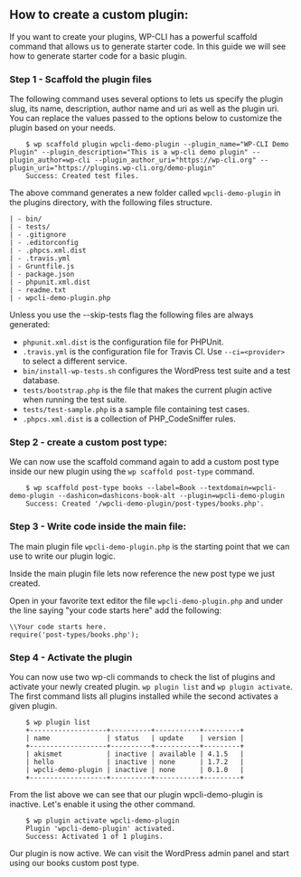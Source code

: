## How to create a custom plugin:

If you want to create your plugins, WP-CLI has a powerful scaffold command that allows us to generate starter code. In this guide we will see how to generate starter code for a basic plugin.

### Step 1 - Scaffold the plugin files

The following command uses several options to lets us specify the plugin slug, its name, description, author name and uri as well as the plugin uri. You can replace the values passed to the options below to customize the plugin based on your needs.

```
    $ wp scaffold plugin wpcli-demo-plugin --plugin_name="WP-CLI Demo Plugin" --plugin_description="This is a wp-cli demo plugin" --plugin_author=wp-cli --plugin_author_uri="https://wp-cli.org" --plugin_uri="https://plugins.wp-cli.org/demo-plugin"
    Success: Created test files.
```

The above command generates a new folder called `wpcli-demo-plugin` in the plugins directory, with the following files structure.

    | - bin/
    | - tests/
    | - .gitignore
    | - .editorconfig
    | - .phpcs.xml.dist
    | - .travis.yml
    | - Gruntfile.js
    | - package.json
    | - phpunit.xml.dist
    | - readme.txt
    | - wpcli-demo-plugin.php

Unless you use the --skip-tests flag the following files are always generated:

- `phpunit.xml.dist` is the configuration file for PHPUnit.
- `.travis.yml` is the configuration file for Travis CI. Use `--ci=<provider>` to select a different service.
- `bin/install-wp-tests.sh` configures the WordPress test suite and a test database.
- `tests/bootstrap.php` is the file that makes the current plugin active when running the test suite.
- `tests/test-sample.php` is a sample file containing test cases.
- `.phpcs.xml.dist` is a collection of PHP_CodeSniffer rules.

### Step 2 - create a custom post type:

We can now use the scaffold command again to add a custom post type inside our new plugin using the `wp scaffold post-type` command.

```
    $ wp scaffold post-type books --label=Book --textdomain=wpcli-demo-plugin --dashicon=dashicons-book-alt --plugin=wpcli-demo-plugin
    Success: Created '/wpcli-demo-plugin/post-types/books.php'.
```

### Step 3 - Write code inside the main file:

The main plugin file `wpcli-demo-plugin.php` is the starting point that we can use to write our plugin logic.

Inside the main plugin file lets now reference the new post type we just created.

Open in your favorite text editor the file `wpcli-demo-plugin.php`
and under the line saying "your code starts here" add the following:

```
\\Your code starts here.
require('post-types/books.php');
```

### Step 4 - Activate the plugin

You can now use two wp-cli commands to check the list of plugins and activate your newly created plugin.
`wp plugin list` and `wp plugin activate`. The first command lists all plugins installed while the second
activates a given plugin.

```
    $ wp plugin list
    +-------------------+----------+-----------+---------+
    | name              | status   | update    | version |
    +-------------------+----------+-----------+---------+
    | akismet           | inactive | available | 4.1.5   |
    | hello             | inactive | none      | 1.7.2   |
    | wpcli-demo-plugin | inactive | none      | 0.1.0   |
    +-------------------+----------+-----------+---------+
```

From the list above we can see that our plugin wpcli-demo-plugin is inactive. Let's enable it using the other command.

```
    $ wp plugin activate wpcli-demo-plugin
    Plugin 'wpcli-demo-plugin' activated.
    Success: Activated 1 of 1 plugins.
```

Our plugin is now active. We can visit the WordPress admin panel and
start using our books custom post type.
